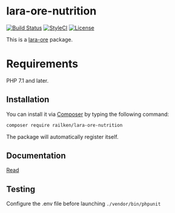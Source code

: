 # lara-ore-nutrition

[![Build Status](https://img.shields.io/travis/railken/lara-ore-nutrition/master.svg?style=flat-square)](https://travis-ci.org/railken/lara-ore-nutrition)
[![StyleCI](https://github.styleci.io/repos/140271324/shield?branch=master)](https://github.styleci.io/repos/140271324)
[![License](https://img.shields.io/badge/License-MIT-yellow.svg?style=flat-square)](https://opensource.org/licenses/MIT)

This is a [lara-ore](https://github.com/railken/lara-ore) package.

# Requirements

PHP 7.1 and later.

## Installation

You can install it via [Composer](https://getcomposer.org/) by typing the following command:

```bash
composer require railken/lara-ore-nutrition
```

The package will automatically register itself.

## Documentation

[Read](docs/index.md)

## Testing

Configure the .env file before launching `./vendor/bin/phpunit`